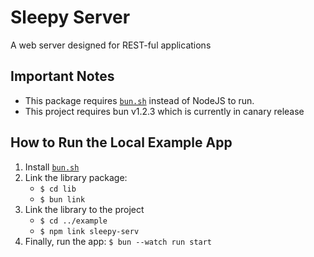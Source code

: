 # Sleepy Server

A web server designed for REST-ful applications

## Important Notes

- This package requires [`bun.sh`](https://bun.sh) instead of NodeJS to run.
- This project requires bun v1.2.3 which is currently in canary release

## How to Run the Local Example App

1. Install [`bun.sh`](https://bun.sh)
1. Link the library package:
    - `$ cd lib`
    - `$ bun link`
1. Link the library to the project
    - `$ cd ../example`
    - `$ npm link sleepy-serv`
1. Finally, run the app: `$ bun --watch run start`